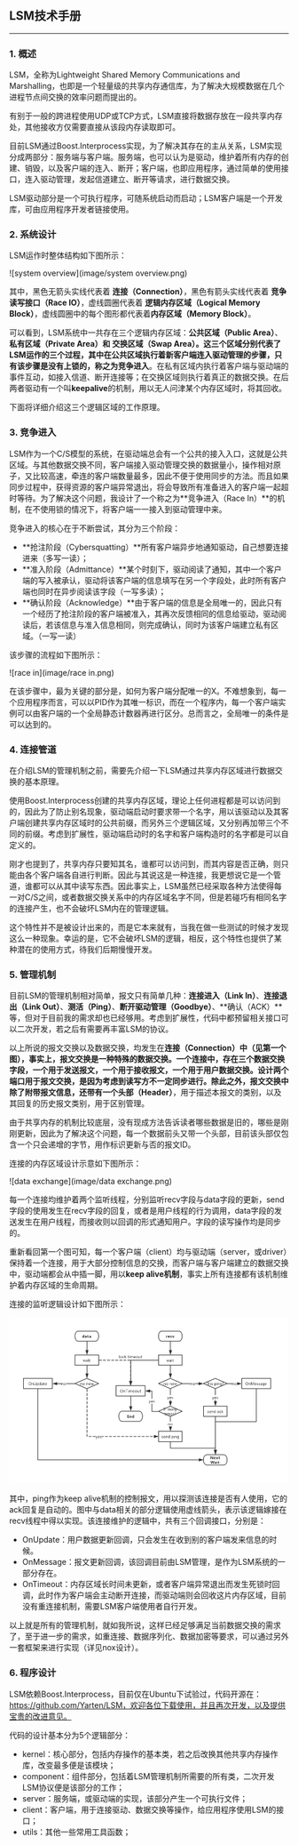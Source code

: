 ## LSM技术手册

---

### 1. 概述

LSM，全称为Lightweight Shared Memory Communications and Marshalling，也即是一个轻量级的共享内存通信库，为了解决大规模数据在几个进程节点间交换的效率问题而提出的。

有别于一般的跨进程使用UDP或TCP方式，LSM直接将数据存放在一段共享内存处，其他接收方仅需要直接从该段内存读取即可。

目前LSM通过Boost.Interprocess实现，为了解决其存在的主从关系，LSM实现分成两部分：服务端与客户端。服务端，也可以认为是驱动，维护着所有内存的创建、销毁，以及客户端的连入、断开；客户端，也即应用程序，通过简单的使用接口，连入驱动管理，发起信道建立、断开等请求，进行数据交换。

LSM驱动部分是一个可执行程序，可随系统启动而启动；LSM客户端是一个开发库，可由应用程序开发者链接使用。



### 2. 系统设计

LSM运作时整体结构如下图所示：

![system overview](image/system overview.png)

其中，黑色无箭头实线代表着 **连接（Connection）**，黑色有箭头实线代表着 **竞争读写接口（Race IO）**，虚线圆圈代表着 **逻辑内存区域（Logical Memory Block）**，虚线圆圈中的每个图形都代表着**内存区域（Memory Block）**。

可以看到，LSM系统中一共存在三个逻辑内存区域：**公共区域（Public Area）**、**私有区域（Private Area）**和 **交换区域（Swap Area）**。这三个区域分别代表了LSM运作的三个过程，其中在公共区域执行着新客户端连入驱动管理的步骤，只有该步骤是没有上锁的，称之为**竞争进入**。在私有区域内执行着客户端与驱动端的事件互动，如接入信道、断开连接等；在交换区域则执行着真正的数据交换。在后两者驱动有一个叫**keepalive**的机制，用以无人问津某个内存区域时，将其回收。

下面将详细介绍这三个逻辑区域的工作原理。



### 3. 竞争进入

LSM作为一个C/S模型的系统，在驱动端总会有一个公共的接入入口，这就是公共区域。与其他数据交换不同，客户端接入驱动管理交换的数据量小，操作相对原子，又比较高速，牵连的客户端数量最多，因此不便于使用同步的方法。而且如果同步过程中，获得资源的客户端异常退出，将会导致所有准备进入的客户端一起超时等待。为了解决这个问题，我设计了一个称之为**竞争进入（Race In）**的机制，在不使用锁的情况下，将客户端一一接入到驱动管理中来。

竞争进入的核心在于不断尝试，其分为三个阶段：

- **抢注阶段（Cybersquatting）**所有客户端异步地通知驱动，自己想要连接进来（多写一读）；
- **准入阶段（Admittance）**某个时刻下，驱动阅读了通知，其中一个客户端的写入被承认，驱动将该客户端的信息填写在另一个字段处，此时所有客户端也同时在异步阅读该字段（一写多读）；
- **确认阶段（Acknowledge）**由于客户端的信息是全局唯一的，因此只有一个经历了抢注阶段的客户端被准入，其再次反馈相同的信息给驱动，驱动阅读后，若该信息与准入信息相同，则完成确认，同时为该客户端建立私有区域。（一写一读）

该步骤的流程如下图所示：

![race in](image/race in.png)

在该步骤中，最为关键的部分是，如何为客户端分配唯一的X。不难想象到，每一个应用程序而言，可以以PID作为其唯一标识，而在一个程序内，每一个客户端实例可以由客户端的一个全局静态计数器再进行区分。总而言之，全局唯一的条件是可以达到的。



### 4. 连接管道

在介绍LSM的管理机制之前，需要先介绍一下LSM通过共享内存区域进行数据交换的基本原理。

使用Boost.Interprocess创建的共享内存区域，理论上任何进程都是可以访问到的，因此为了防止别名现象，驱动端启动时要求带一个名字，用以该驱动以及其客户端创建共享内存区域时的公共前缀，而另外三个逻辑区域，又分别再加带三个不同的前缀。考虑到扩展性，驱动端启动时的名字和客户端构造时的名字都是可以自定义的。

刚才也提到了，共享内存只要知其名，谁都可以访问到，而其内容是否正确，则只能由各个客户端各自进行判断。因此与其说这是一种连接，我更想说它是一个管道，谁都可以从其中读写东西。因此事实上，LSM虽然已经采取各种方法使得每一对C/S之间，或者数据交换关系中的内存区域名字不同，但是若碰巧有相同名字的连接产生，也不会破坏LSM内在的管理逻辑。

这个特性并不是被设计出来的，而是它本来就有，当我在做一些测试的时候才发现这么一种现象。幸运的是，它不会破坏LSM的逻辑，相反，这个特性也提供了某种潜在的使用方式，待我们后期慢慢开发。



### 5. 管理机制

目前LSM的管理机制相对简单，报文只有简单几种：**连接进入（Link In）**、**连接退出（Link Out）**、**测活（Ping）**、**断开驱动管理（Goodbye）**、**确认（ACK）**等，但对于目前我的需求却也已经够用。考虑到扩展性，代码中都预留相关接口可以二次开发，若之后有需要再丰富LSM的协议。

以上所说的报文交换以及数据交换，均发生在**连接（Connection）**中（见第一个图），事实上，报文交换是一种特殊的数据交换。一个连接中，存在三个数据交换字段，一个用于发送报文，一个用于接收报文，一个用于用户数据交换。设计两个端口用于报文交换，是因为考虑到读写方不一定同步进行。除此之外，报文交换中除了附带报文信息，还带有一个**头部（Header）**，用于描述本报文的类别，以及其回复的历史报文类别，用于区别管理。

由于共享内存的机制比较底层，没有现成方法告诉读者哪些数据是旧的，哪些是刚刚更新，因此为了解决这个问题，每一个数据前头又带一个头部，目前该头部仅包含一个只会递增的字节，用作标识更新与否的报文ID。

连接的内存区域设计示意如下图所示：



![data exchange](image/data exchange.png)

每一个连接均维护着两个监听线程，分别监听recv字段与data字段的更新，send字段的使用发生在recv字段的回复，或者是用户线程的行为调用，data字段的发送发生在用户线程，而接收则以回调的形式通知用户。字段的读写操作均是同步的。

重新看回第一个图可知，每一个客户端（client）均与驱动端（server，或driver）保持着一个连接，用于大部分控制信息的交换，而客户端与客户端建立的数据交换中，驱动端都会从中插一脚，用以**keep alive机制**，事实上所有连接都有该机制维护着内存区域的生命周期。

连接的监听逻辑设计如下图所示：

![connection](image/connection.png)

其中，ping作为keep alive机制的控制报文，用以探测该连接是否有人使用，它的ack回复是自动的。图中与data相关的部分逻辑使用虚线箭头，表示该逻辑嫁接在recv线程中得以实现。该连接维护的逻辑中，共有三个回调接口，分别是：

- OnUpdate：用户数据更新回调，只会发生在收到别的客户端发来信息的时候。
- OnMessage：报文更新回调，该回调目前由LSM管理，是作为LSM系统的一部分存在。
- OnTimeout：内存区域长时间未更新，或者客户端异常退出而发生死锁时回调，此时作为客户端会主动断开连接，而驱动端则会回收这片内存区域，目前没有重连接机制，需要LSM客户端使用者自行开发。

以上就是所有的管理机制，就如我所说，这样已经足够满足当前数据交换的需求了，至于进一步的需求，如重连接、数据序列化、数据加密等要求，可以通过另外一套框架来进行实现（详见nox设计）。



### 6. 程序设计

LSM依赖Boost.Interprocess，目前仅在Ubuntu下试验过，代码开源在：https://github.com/Yarten/LSM，欢迎各位下载使用，并且再次开发，以及提供宝贵的改进意见。

代码的设计基本分为5个逻辑部分：

- kernel：核心部分，包括内存操作的基本类，若之后改换其他共享内存操作库，改变最多便是该模块；
- component：组件部分，包括着LSM管理机制所需要的所有类，二次开发LSM协议便是该部分的工作；
- server：服务端，或驱动端的实现，该部分产生一个可执行文件；
- client：客户端，用于连接驱动、数据交换等操作，给应用程序使用LSM的接口；
- utils：其他一些常用工具函数；

